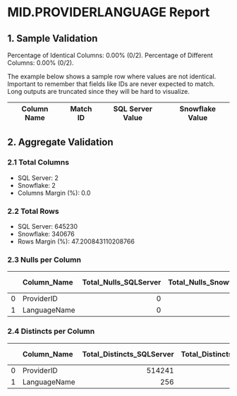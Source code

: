 # MID.PROVIDERLANGUAGE Report

## 1. Sample Validation

Percentage of Identical Columns: 0.00% (0/2).
Percentage of Different Columns: 0.00% (0/2).

The example below shows a sample row where values are not identical. Important to remember that fields like IDs are never expected to match. Long outputs are truncated since they will be hard to visualize.

| Column Name   | Match ID   | SQL Server Value   | Snowflake Value   |
|---------------|------------|--------------------|-------------------|

## 2. Aggregate Validation

### 2.1 Total Columns
- SQL Server: 2
- Snowflake: 2
- Columns Margin (%): 0.0

### 2.2 Total Rows
- SQL Server: 645230
- Snowflake: 340676
- Rows Margin (%): 47.200843110208766

### 2.3 Nulls per Column
|    | Column_Name   |   Total_Nulls_SQLServer |   Total_Nulls_Snowflake |   Margin (%) |
|---:|:--------------|------------------------:|------------------------:|-------------:|
|  0 | ProviderID    |                       0 |                       0 |            0 |
|  1 | LanguageName  |                       0 |                       0 |            0 |

### 2.4 Distincts per Column
|    | Column_Name   |   Total_Distincts_SQLServer |   Total_Distincts_Snowflake |   Margin (%) |
|---:|:--------------|----------------------------:|----------------------------:|-------------:|
|  0 | ProviderID    |                      514241 |                      262536 |         48.9 |
|  1 | LanguageName  |                         256 |                         224 |         12.5 |